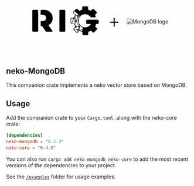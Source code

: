 

<div style="display: flex; align-items: center; justify-content: center;">
    <picture>
        <source media="(prefers-color-scheme: dark)" srcset="../img/neko_logo_dark.svg">
        <source media="(prefers-color-scheme: light)" srcset="../img/neko_logo.svg">
        <img src="../img/neko_logo.svg" width="200" alt="neko logo">
    </picture>
    <span style="font-size: 48px; margin: 0 20px; font-weight: regular; font-family: Open Sans, sans-serif;"> + </span>
    <picture>
        <source media="(prefers-color-scheme: dark)" srcset="https://companieslogo.com/img/oneko/MDB_BIG.D-96d632a9.png?t=1720244492">
        <source media="(prefers-color-scheme: light)" srcset="https://cdn.iconscout.com/icon/free/png-256/free-mongodb-logo-icon-download-in-svg-png-gif-file-formats--wordmark-programming-langugae-freebies-pack-logos-icons-1175140.png?f=webp&w=256">
        <img src="https://cdn.iconscout.com/icon/free/png-256/free-mongodb-logo-icon-download-in-svg-png-gif-file-formats--wordmark-programming-langugae-freebies-pack-logos-icons-1175140.png?f=webp&w=256" width="200" alt="MongoDB logo">
    </picture>
</div>

<br><br>

## neko-MongoDB
This companion crate implements a neko vector store based on MongoDB.

## Usage

Add the companion crate to your `Cargo.toml`, along with the neko-core crate:

```toml
[dependencies]
neko-mongodb = "0.1.3"
neko-core = "0.4.0"
```

You can also run `cargo add neko-mongodb neko-core` to add the most recent versions of the dependencies to your project.

See the [`/examples`](./examples) folder for usage examples.
